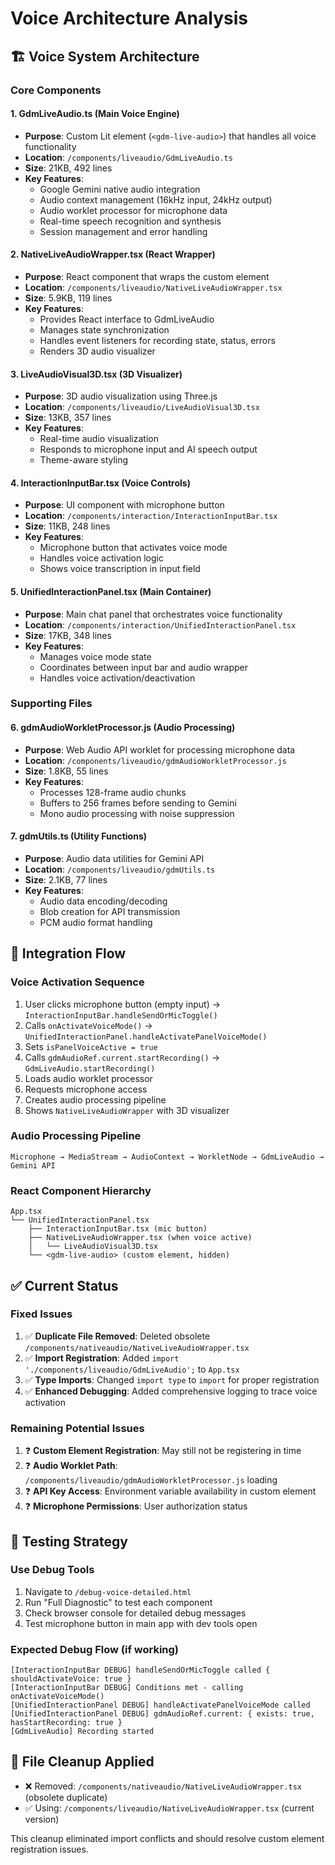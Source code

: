 # Voice Architecture Analysis

## 🏗️ **Voice System Architecture**

### **Core Components**

#### **1. GdmLiveAudio.ts** (Main Voice Engine)
- **Purpose**: Custom Lit element (`<gdm-live-audio>`) that handles all voice functionality
- **Location**: `/components/liveaudio/GdmLiveAudio.ts`
- **Size**: 21KB, 492 lines
- **Key Features**:
  - Google Gemini native audio integration
  - Audio context management (16kHz input, 24kHz output)
  - Audio worklet processor for microphone data
  - Real-time speech recognition and synthesis
  - Session management and error handling

#### **2. NativeLiveAudioWrapper.tsx** (React Wrapper)
- **Purpose**: React component that wraps the custom element
- **Location**: `/components/liveaudio/NativeLiveAudioWrapper.tsx` 
- **Size**: 5.9KB, 119 lines
- **Key Features**:
  - Provides React interface to GdmLiveAudio
  - Manages state synchronization
  - Handles event listeners for recording state, status, errors
  - Renders 3D audio visualizer

#### **3. LiveAudioVisual3D.tsx** (3D Visualizer)
- **Purpose**: 3D audio visualization using Three.js
- **Location**: `/components/liveaudio/LiveAudioVisual3D.tsx`
- **Size**: 13KB, 357 lines
- **Key Features**:
  - Real-time audio visualization
  - Responds to microphone input and AI speech output
  - Theme-aware styling

#### **4. InteractionInputBar.tsx** (Voice Controls)
- **Purpose**: UI component with microphone button
- **Location**: `/components/interaction/InteractionInputBar.tsx`
- **Size**: 11KB, 248 lines
- **Key Features**:
  - Microphone button that activates voice mode
  - Handles voice activation logic
  - Shows voice transcription in input field

#### **5. UnifiedInteractionPanel.tsx** (Main Container)
- **Purpose**: Main chat panel that orchestrates voice functionality
- **Location**: `/components/interaction/UnifiedInteractionPanel.tsx`
- **Size**: 17KB, 348 lines
- **Key Features**:
  - Manages voice mode state
  - Coordinates between input bar and audio wrapper
  - Handles voice activation/deactivation

### **Supporting Files**

#### **6. gdmAudioWorkletProcessor.js** (Audio Processing)
- **Purpose**: Web Audio API worklet for processing microphone data
- **Location**: `/components/liveaudio/gdmAudioWorkletProcessor.js`
- **Size**: 1.8KB, 55 lines
- **Key Features**:
  - Processes 128-frame audio chunks
  - Buffers to 256 frames before sending to Gemini
  - Mono audio processing with noise suppression

#### **7. gdmUtils.ts** (Utility Functions)
- **Purpose**: Audio data utilities for Gemini API
- **Location**: `/components/liveaudio/gdmUtils.ts`
- **Size**: 2.1KB, 77 lines
- **Key Features**:
  - Audio data encoding/decoding
  - Blob creation for API transmission
  - PCM audio format handling

## 🔧 **Integration Flow**

### **Voice Activation Sequence**
1. User clicks microphone button (empty input) → `InteractionInputBar.handleSendOrMicToggle()`
2. Calls `onActivateVoiceMode()` → `UnifiedInteractionPanel.handleActivatePanelVoiceMode()`
3. Sets `isPanelVoiceActive = true`
4. Calls `gdmAudioRef.current.startRecording()` → `GdmLiveAudio.startRecording()`
5. Loads audio worklet processor
6. Requests microphone access
7. Creates audio processing pipeline
8. Shows `NativeLiveAudioWrapper` with 3D visualizer

### **Audio Processing Pipeline**
```
Microphone → MediaStream → AudioContext → WorkletNode → GdmLiveAudio → Gemini API
```

### **React Component Hierarchy**
```
App.tsx
└── UnifiedInteractionPanel.tsx
    ├── InteractionInputBar.tsx (mic button)
    ├── NativeLiveAudioWrapper.tsx (when voice active)
    │   └── LiveAudioVisual3D.tsx
    └── <gdm-live-audio> (custom element, hidden)
```

## ✅ **Current Status**

### **Fixed Issues**
1. ✅ **Duplicate File Removed**: Deleted obsolete `/components/nativeaudio/NativeLiveAudioWrapper.tsx`
2. ✅ **Import Registration**: Added `import './components/liveaudio/GdmLiveAudio';` to `App.tsx`
3. ✅ **Type Imports**: Changed `import type` to `import` for proper registration
4. ✅ **Enhanced Debugging**: Added comprehensive logging to trace voice activation

### **Remaining Potential Issues**
1. ❓ **Custom Element Registration**: May still not be registering in time
2. ❓ **Audio Worklet Path**: `/components/liveaudio/gdmAudioWorkletProcessor.js` loading
3. ❓ **API Key Access**: Environment variable availability in custom element
4. ❓ **Microphone Permissions**: User authorization status

## 🧪 **Testing Strategy**

### **Use Debug Tools**
1. Navigate to `/debug-voice-detailed.html`
2. Run "Full Diagnostic" to test each component
3. Check browser console for detailed debug messages
4. Test microphone button in main app with dev tools open

### **Expected Debug Flow** (if working)
```
[InteractionInputBar DEBUG] handleSendOrMicToggle called { shouldActivateVoice: true }
[InteractionInputBar DEBUG] Conditions met - calling onActivateVoiceMode()
[UnifiedInteractionPanel DEBUG] handleActivatePanelVoiceMode called
[UnifiedInteractionPanel DEBUG] gdmAudioRef.current: { exists: true, hasStartRecording: true }
[GdmLiveAudio] Recording started
```

## 📁 **File Cleanup Applied**
- ❌ Removed: `/components/nativeaudio/NativeLiveAudioWrapper.tsx` (obsolete duplicate)
- ✅ Using: `/components/liveaudio/NativeLiveAudioWrapper.tsx` (current version)

This cleanup eliminated import conflicts and should resolve custom element registration issues. 
